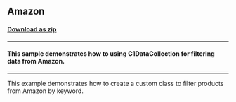 ## Amazon
#### [Download as zip](https://grapecity.github.io/DownGit/#/home?url=https://github.com/GrapeCity/ComponentOne-WinForms-Samples/tree/master/NetFramework\DataCollection\CS\Amazon\Amazon)
____
#### This sample demonstrates how to using C1DataCollection for filtering data from Amazon.
____
This example demonstrates how to create a custom class to filter products from Amazon by keyword. 